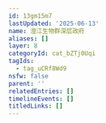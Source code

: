 ```yaml
---
id: 13gm15m7
lastUpdated: '2025-06-13'
name: 澄江生物群深层政府
aliases: []
layer: 8
categoryId: cat_bZTj0Uqi
tagIds:
  - tag_uCRf8Wd9
nsfw: false
parent: ''
relatedEntries: []
timelineEvents: []
titledLinks: []
---
```


